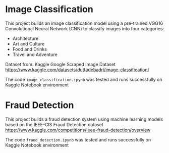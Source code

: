 # Image Classification

This project builds an image classification model using a pre-trained VGG16 Convolutional Neural Network (CNN) to classify images into four categories:
- Architecture
- Art and Culture
- Food and Drinks
- Travel and Adventure

Dataset from: 
Kaggle Google Scraped Image Dataset
https://www.kaggle.com/datasets/duttadebadri/image-classification/

The code ```image_classification.ipynb``` was tested and runs successfully on Kaggle Notebook environment

# Fraud Detection

This project builds a fraud detection system using machine learning models based on the IEEE-CIS Fraud Detection dataset.
https://www.kaggle.com/competitions/ieee-fraud-detection/overview

The code ```fraud_detection.ipynb``` was tested and runs successfully on Kaggle Notebook environment
